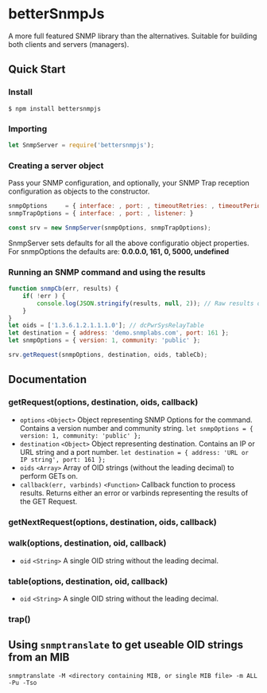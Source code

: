 # betterSnmpJs
A more full featured SNMP library than the alternatives. Suitable for building both clients and servers (managers).

## Quick Start
### Install
`$ npm install bettersnmpjs`
### Importing
```js
let SnmpServer = require('bettersnmpjs');
```
### Creating a server object
Pass your SNMP configuration, and optionally, your SNMP Trap reception configuration as objects to the constructor.

```js
snmpOptions     = { interface: , port: , timeoutRetries: , timeoutPeriod: , listener: } 
snmpTrapOptions = { interface: , port: , listener: }

const srv = new SnmpServer(snmpOptions, snmpTrapOptions);
```
SnmpServer sets defaults for all the above configuratio object properties. For snmpOptions the defaults are: __0.0.0.0, 161, 0, 5000, undefined__

### Running an SNMP command and using the results
```js
function snmpCb(err, results) {
    if( !err ) {
        console.log(JSON.stringify(results, null, 2)); // Raw results of completed Task (or a TaskId for submitImage calls)
    }
}
let oids = ['1.3.6.1.2.1.1.1.0']; // dcPwrSysRelayTable
let destination = { address: 'demo.snmplabs.com', port: 161 };
let snmpOptions = { version: 1, community: 'public' };

srv.getRequest(snmpOptions, destination, oids, tableCb);
```
 
  
   
## Documentation
### getRequest(options, destination, oids, callback)
- `options` `<Object>` Object representing SNMP Options for the command. Contains a version number and community string. `let snmpOptions = { version: 1, community: 'public' };`
- `destination` `<Object>` Object representing destination. Contains an IP or URL string and a port number. `let destination = { address: 'URL or IP string', port: 161 };`
- `oids` `<Array>` Array of OID strings (without the leading decimal) to perform GETs on. 
- `callback(err, varbinds)` `<Function>` Callback function to process results. Returns either an error or varbinds representing the results of the GET Request.


### getNextRequest(options, destination, oids, callback)
 
 
### walk(options, destination, oid, callback)
- `oid` `<String>` A single OID string without the leading decimal. 

 
 
### table(options, destination, oid, callback)
- `oid` `<String>` A single OID string without the leading decimal. 
 
  
### trap()
<in development>

      
     
## Using `snmptranslate` to get useable OID strings from an MIB
`snmptranslate -M <directory containing MIB, or single MIB file> -m ALL -Pu -Tso`
